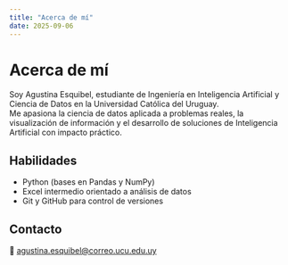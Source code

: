 ```yaml
---
title: "Acerca de mí"
date: 2025-09-06
---
```


# Acerca de mí
Soy Agustina Esquibel, estudiante de Ingeniería en Inteligencia Artificial y Ciencia de Datos en la Universidad Católica del Uruguay.  
Me apasiona la ciencia de datos aplicada a problemas reales, la visualización de información y el desarrollo de soluciones de Inteligencia Artificial con impacto práctico.  

## Habilidades
- Python (bases en Pandas y NumPy)  
- Excel intermedio orientado a análisis de datos  
- Git y GitHub para control de versiones  


## Contacto
📧 agustina.esquibel@correo.ucu.edu.uy


